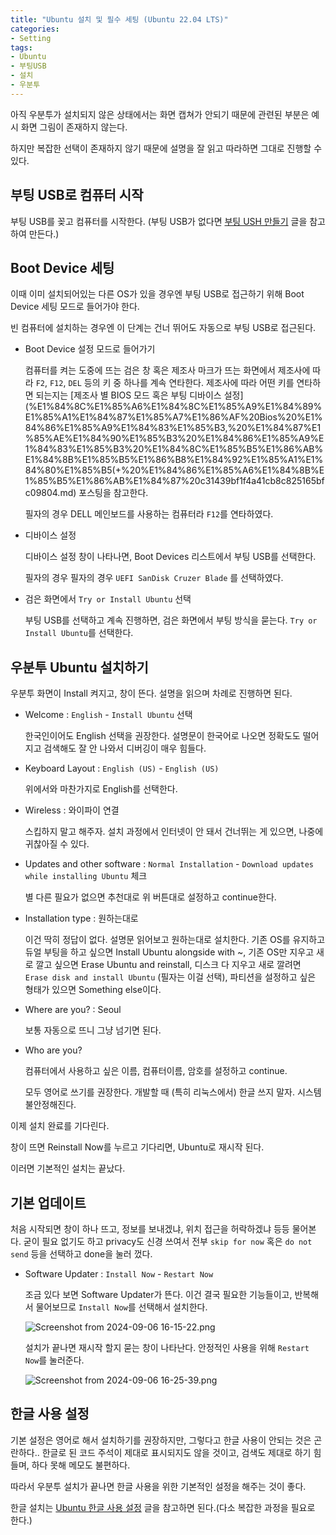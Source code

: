 ```yaml
---
title: "Ubuntu 설치 및 필수 세팅 (Ubuntu 22.04 LTS)"
categories:
- Setting
tags:
- Ubuntu
- 부팅USB
- 설치
- 우분투
---
```


아직 우분투가 설치되지 않은 상태에서는 화면 캡쳐가 안되기 때문에 관련된 부분은 예시 화면 그림이 존재하지 않는다.

하지만 복잡한 선택이 존재하지 않기 때문에 설명을 잘 읽고 따라하면 그대로 진행할 수 있다.

## 부팅 USB로 컴퓨터 시작

부팅  USB를 꽂고 컴퓨터를 시작한다. (부팅 USB가 없다면 [부팅 USH 만들기](%E1%84%87%E1%85%AE%E1%84%90%E1%85%B5%E1%86%BC%20USB%20%E1%84%86%E1%85%A1%E1%86%AB%E1%84%83%E1%85%B3%E1%86%AF%E1%84%80%E1%85%B5%20(feat%20MBR,%20GPT%20%E1%84%89%E1%85%A5%E1%86%AB%E1%84%90%E1%85%A2%E1%86%A8%20%E1%84%80%E1%85%B5%E1%84%8C%E1%85%AE%E1%86%AB)%20f5093d606aa54abc9362461c691c111f.md) 글을 참고하여 만든다.)

## Boot Device 세팅

이때 이미 설치되어있는 다른 OS가 있을 경우엔 부팅 USB로 접근하기 위해 Boot Device 세팅 모드로 들어가야 한다. 

빈 컴퓨터에 설치하는 경우엔 이 단계는 건너 뛰어도 자동으로 부팅 USB로 접근된다.

- Boot Device 설정 모드로 들어가기
    
    컴퓨터를 켜는 도중에 뜨는 검은 창 혹은 제조사 마크가 뜨는 화면에서 제조사에 따라 `F2`, `F12`, `DEL` 등의 키 중 하나를 계속 연타한다. 제조사에 따라 어떤 키를 연타하면 되는지는 [제조사 별 BIOS 모드 혹은 부팅 디바이스 설정](%E1%84%8C%E1%85%A6%E1%84%8C%E1%85%A9%E1%84%89%E1%85%A1%E1%84%87%E1%85%A7%E1%86%AF%20Bios%20%E1%84%86%E1%85%A9%E1%84%83%E1%85%B3,%20%E1%84%87%E1%85%AE%E1%84%90%E1%85%B3%20%E1%84%86%E1%85%A9%E1%84%83%E1%85%B3%20%E1%84%8C%E1%85%B5%E1%86%AB%E1%84%8B%E1%85%B5%E1%86%B8%E1%84%92%E1%85%A1%E1%84%80%E1%85%B5(+%20%E1%84%86%E1%85%A6%E1%84%8B%E1%85%B5%E1%86%AB%E1%84%87%20c31439bf1f4a41cb8c825165bfc09804.md) 포스팅을 참고한다.
    
    필자의 경우 DELL 메인보드를 사용하는 컴퓨터라 `F12`를 연타하였다.
    
- 디바이스 설정
    
    디바이스 설정 창이 나타나면, Boot Devices 리스트에서 부팅 USB를 선택한다.
    
    필자의 경우 필자의 경우 `UEFI SanDisk Cruzer Blade` 를 선택하였다.
    
- 검은 화면에서 `Try or Install Ubuntu` 선택
    
    부팅 USB를 선택하고 계속 진행하면, 검은 화면에서 부팅 방식을 묻는다. `Try or Install Ubuntu`를 선택한다.
    

## 우분투 Ubuntu 설치하기

우분투 화면이 Install 켜지고, 창이 뜬다. 설명을 읽으며 차례로 진행하면 된다.

- Welcome : `English` - `Install Ubuntu` 선택
    
    한국인이어도 English 선택을 권장한다. 설명문이 한국어로 나오면 정확도도 떨어지고 검색해도 잘 안 나와서 디버깅이 매우 힘들다.
    
- Keyboard Layout : `English (US)` - `English (US)`
    
    위에서와 마찬가지로 English를 선택한다.
    
- Wireless : 와이파이 연결
    
    스킵하지 말고 해주자. 설치 과정에서 인터넷이 안 돼서 건너뛰는 게 있으면, 나중에 귀찮아질 수 있다.
    
- Updates and other software : `Normal Installation` - `Download updates while installing Ubuntu` 체크
    
    별 다른 필요가 없으면 추천대로 위 버튼대로 설정하고 continue한다.
    
- Installation type : 원하는대로
    
    이건 딱히 정답이 없다. 설명문 읽어보고 원하는대로 설치한다. 기존 OS를 유지하고 듀얼 부팅을 하고 싶으면 Install Ubuntu alongside with ~, 기존 OS만 지우고 새로 깔고 싶으면 Erase Ubuntu and reinstall, 디스크 다 지우고 새로 깔려면 `Erase disk and install Ubuntu` (필자는 이걸 선택), 파티션을 설정하고 싶은 형태가 있으면 Something else이다.
    
- Where are you? : Seoul
    
    보통 자동으로 뜨니 그냥 넘기면 된다.
    
- Who are you?
    
    컴퓨터에서 사용하고 싶은 이름, 컴퓨터이름, 암호를 설정하고 continue.
    
    모두 영어로 쓰기를 권장한다. 개발할 때 (특히 리눅스에서) 한글 쓰지 말자. 시스템 불안정해진다.
    

이제 설치 완료를 기다린다.

창이 뜨면 Reinstall Now를 누르고 기다리면, Ubuntu로 재시작 된다.

이러면 기본적인 설치는 끝났다.

## 기본 업데이트

처음 시작되면 창이 하나 뜨고, 정보를 보내겠냐, 위치 접근을 허락하겠냐 등등 물어본다. 굳이 필요 없기도 하고 privacy도 신경 쓰여서 전부 `skip for now` 혹은 `do not send` 등을 선택하고 done을 눌러 껐다.

- Software Updater : `Install Now` - `Restart Now`
    
    조금 있다 보면 Software Updater가 뜬다. 이건 결국 필요한 기능들이고, 반복해서 물어보므로 `Install Now`를 선택해서 설치한다.
    
    ![Screenshot from 2024-09-06 16-15-22.png](../../assets/images/2024-10-18-ubutnu-install-and-settings/Screenshot_from_2024-09-06_16-15-22.png)
    
    설치가 끝나면 재시작 할지 묻는 창이 나타난다. 안정적인 사용을 위해 `Restart Now`를 눌러준다.
    
    ![Screenshot from 2024-09-06 16-25-39.png](../../assets/images/2024-10-18-ubutnu-install-and-settings/Screenshot_from_2024-09-06_16-25-39.png)
    

## 한글 사용 설정

기본 설정은 영어로 해서 설치하기를 권장하지만, 그렇다고 한글 사용이 안되는 것은 곤란하다.. 한글로 된 코드 주석이 제대로 표시되지도 않을 것이고, 검색도 제대로 하기 힘들며, 하다 못해 메모도 불편하다.

따라서 우분투 설치가 끝나면 한글 사용을 위한 기본적인 설정을 해주는 것이 좋다.

한글 설치는 [Ubuntu 한글 사용 설정](Ubuntu%2022%2004%20%E1%84%92%E1%85%A1%E1%86%AB%E1%84%80%E1%85%B3%E1%86%AF%20%E1%84%8F%E1%85%B5%E1%84%87%E1%85%A9%E1%84%83%E1%85%B3%20%E1%84%89%E1%85%A1%E1%84%8B%E1%85%AD%E1%86%BC%E1%84%92%E1%85%A1%E1%84%80%E1%85%B5%208b7a5c1d24bf4b828fe050934dc76772.md) 글을 참고하면 된다.(다소 복잡한 과정을 필요로 한다.)